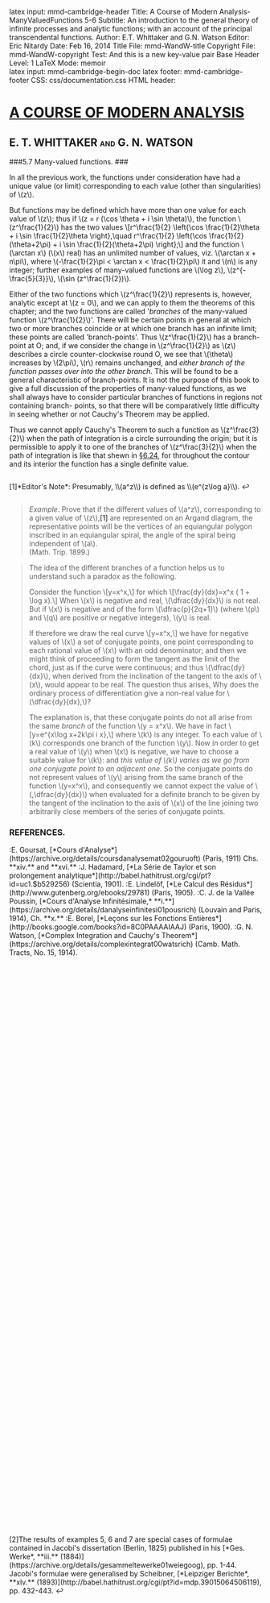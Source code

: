 latex input:	mmd-cambridge-header
Title:	A Course of Modern Analysis-ManyValuedFunctions 5-6 
Subtitle:	An introduction to the general theory of
	infinite processes and analytic functions;
	with an account of the principal
	transcendental functions.
Author:	E.T. Whittaker and G.N. Watson
Editor:	Eric Nitardy
Date:	Feb 16, 2014
Title File:	mmd-WandW-title
Copyright File:	mmd-WandW-copyright
Test:	And this is a new key-value pair
Base Header Level:	1
LaTeX Mode:	memoir  
latex input:	mmd-cambridge-begin-doc 
latex footer:	mmd-cambridge-footer
CSS:	css/documentation.css
HTML header:	<script type="text/javascript"
	src="https://cdn.mathjax.org/mathjax/latest/MathJax.js?config=TeX-AMS_HTML-full"></script>
	<script type="text/javascript" src="js/showhide.js"></script>
	<script type="text/javascript" src="js/mathjaxend.js"></script>


<div id="header"><h1><a href="CMA00-FrontMN.html">A COURSE OF MODERN<span>&nbsp;</span>ANALYSIS</a></h1><h2>E. T. WHITTAKER <span style="font-size:65%;">AND</span> G.<span>&nbsp;</span>N.<span>&nbsp;</span>WATSON</h2></div>

<div markdown=1 id="content">
<div markdown=1 class="contenttext">


###5.7  Many-valued functions. ###

In all the previous work, the functions under consideration have had a 
unique value (or limit) corresponding to each value (other than singularities) 
of \\(z\\). 

But functions may be defined which have more than one value for each 
value of \\(z\\); thus if \\(z = r (\cos \theta + i \sin \theta)\\), the function \\(z^\frac{1}{2}\\) has the two values 
\\[r^\frac{1}{2} \left\{\cos \frac{1}{2}\theta + i \sin \frac{1}{2}\theta \right\},\quad r^\frac{1}{2} \left\{\cos \frac{1}{2}(\theta+2\pi) + i \sin \frac{1}{2}(\theta+2\pi) \right\};\\] 
and the function \\(\arctan x\\) (\\(x\\) real) has an unlimited number of values, viz. \\(\arctan x + n\pi\\), where \\(-\frac{1}{2}\pi < \arctan x < \frac{1}{2}\pi\\) it and \\(n\\) is any integer; further 
examples of many-valued functions are \\(\log z\\), \\(z^{-\frac{5}{3}}\\), \\(\sin (z^\frac{1}{2})\\). 

Either of the two functions which \\(z^\frac{1}{2}\\) represents is, however, analytic except at \\(z = 0\\), and we can apply to them the theorems of this chapter; and the two functions are called '*branches* of the many-valued function \\(z^\frac{1}{2}\\)'. There will be certain points in general at which two or more branches coincide or at which one branch has an infinite limit; these points are called 'branch-points'. Thus \\(z^\frac{1}{2}\\) has a branch-point at O; and, if we consider the change in \\(z^\frac{1}{2}\\) as \\(z\\) describes a circle counter-clockwise round O, we see that \\(\theta\\) increases by \\(2\pi\\), \\(r\\) remains unchanged, and *either branch of the function passes over into the other branch.* This will be found to be a general characteristic of branch-points. It is not the purpose of this book to give a full discussion of the properties of many-valued functions, as we shall always have to consider particular branches of functions in regions not containing branch- 
points, so that there will be comparatively little difficulty in seeing whether or not Cauchy's Theorem may be applied. 

Thus we cannot apply Cauchy's Theorem to such a function as \\(z^\frac{3}{2}\\) when the path of integration is a circle surrounding the origin; but it is permissible to apply it to one of the branches of \\(z^\frac{3}{2}\\) when the path of integration is like that shewn in [&#167;6.24](CMA06-2-CauchysIntegralMN.html#6.24evaluationofintegralsoftheform.), for throughout the contour and its interior the function has a single definite value. 

</div>



<div markdown=1 class="marginnotes" id="mn:1,+2" style="margin-top: +2em; margin-bottom: +2em;"><a class="marginmark">&#91;1&#93;</a>*Editor's Note*: Presumably, \\(a^z\\) is defined as \\(e^{z\log a}\\).<a onClick="hideIt('mn:1,+2')" title="hide margin note" class="reversefootnote">&#160;&#8617;</a>

</div>



<div markdown=1 class="contenttext">

>*Example*. Prove that if the different values of \\(a^z\\), corresponding to a given value of \\(z\\),<a class="marginmark" onClick="toggleHide('mn:1,+2');">&#91;1&#93;</a> are represented on an Argand diagram, the representative points will be the vertices of an equiangular polygon inscribed in an equiangular spiral, the angle of the spiral being independent of \\(a\\). <br>
(Math. Trip. 1899.) 

>The idea of the different branches of a function helps us to understand such a paradox 
as the following. 
>
>Consider the function \\[y=x^x,\\] 
for which  \\[\frac{dy}{dx}=x^x ( 1 + \log x).\\] 
When \\(x\\) is negative and real, \\(\dfrac{dy}{dx}\\) is not real. But if \\(x\\) is negative and of the form \\(\dfrac{p}{2q+1}\\) (where \\(p\\) and \\(q\\) are positive or negative integers), \\(y\\) is real. 
>
>If therefore we draw the real curve \\[y=x^x,\\]
we have for negative values of \\(x\\) a set of conjugate points, one point corresponding to each rational value of \\(x\\) with an odd denominator; and then we might think of proceeding to form the tangent as the limit of the chord, just as if the curve were continuous; and 
thus \\(\dfrac{dy}{dx}\\), when derived from the inclination of the tangent to the axis of \\(x\\), would appear to be real. The question thus arises, Why does the ordinary process of differentiation 
give a non-real value for \\(\dfrac{dy}{dx}\,\\)? 
>
>The explanation is, that these conjugate points do not all arise from the same *branch* of the function \\(y = x^x\\). We have in fact 
\\[y=e^{x\log x+2k\pi i x},\\]
where \\(k\\) is any integer. To each value of \\(k\\) corresponds one branch of the function \\(y\\). Now in order to get a real value of \\(y\\) when \\(x\\) is negative, we have to choose a suitable value for \\(k\\): and *this value of \\(k\\) varies as we go from one conjugate point to an adjacent one.* So the conjugate points do not represent values of \\(y\\) arising from the same branch of the function \\(y=x^x\\), and consequently we cannot expect the value of \\(\,\dfrac{dy}{dx}\\) when evaluated for a definite branch to be given by the tangent of the inclination to the axis of \\(x\\) of the line joining two arbitrarily close members of the series of conjugate points. 

### REFERENCES. ###

<nbsp>
:E. Goursat, [*Cours d'Analyse*](https://archive.org/details/coursdanalysemat02gouruoft) (Paris, 1911) Chs. **xiv.** and **xvi.**
:J. Hadamard, [*La S&eacute;rie de Taylor et son prolongement analytique*](http://babel.hathitrust.org/cgi/pt?id=uc1.$b529256) (Scientia, 1901). 
:E. Lindel&ouml;f, [*Le Calcul des R&eacute;sidus*](http://www.gutenberg.org/ebooks/29781) (Paris, 1905). 
:C. J. de la Vall&eacute;e Poussin, [*Cours d'Analyse Infinit&eacute;simale,* **i.**](https://archive.org/details/danalyseinfinitesi01pousrich) (Louvain and Paris, 1914),  Ch. **x.** 
:E. Borel, [*Leçons sur les Fonctions Enti&egrave;res*](http://books.google.com/books?id=8C0PAAAAIAAJ) (Paris, 1900). 
:G. N. Watson, [*Complex Integration and Cauchy's Theorem*](https://archive.org/details/complexintegrat00watsrich) (Camb. Math. Tracts, 
No. 15, 1914).


</div>



<div markdown=1 class="marginnotes" id="mn:2,+82" style="margin-top: +82em; margin-bottom: +82em;"><a class="marginmark">&#91;2&#93;</a>The results of examples 5, 6 and 7 are special cases of formulae contained in Jacobi's dissertation (Berlin, 1825) published in his [*Ges. Werke*, **iii.** (1884)](https://archive.org/details/gesammeltewerke01weiegoog), pp. 1-44. Jacobi's formulae were generalised by Scheibner, [*Leipziger Berichte*, **xlv.** (1893)](http://babel.hathitrust.org/cgi/pt?id=mdp.39015064506119), pp. 432-443.<a onClick="hideIt('mn:2,+82')" title="hide margin note" class="reversefootnote">&#160;&#8617;</a>

</div>



<div markdown=1 class="contenttext">


<div markdown=1 id="exercises">


###Miscellaneous Examples. ###


1. Obtain the expansion 
\\[f(z)=f(a)+2\left\{\frac{z-a}{2}f'\left(\frac{z+a}{2}\right)+\frac{(z-a)^3}{2^3\, 3!}f'''\left(\frac{z+a}{2}\right) +\frac{(z-a)^5}{2^5 \,5!}f^{(5)}\left(\frac{z+a}{2}\right)+\cdots \right\}, \\]
and determine the circumstances and range of its validity. 

2. Obtain, under suitable circumstances, the expansion \\[\begin{align*}
f(z)= &f(a)+\frac{z-a}{m}\left[f'\left(a+\frac{z-a}{2m}\right)+f'\left(a+\frac{3(z-a)}{2m}\right)+ \cdots f'\left(a+\frac{(2m-1)(z-a)}{2m}\right)\right] \\
&+\frac{2}{3!}\left(\frac{z-a}{2m}\right)^3\left[f'''\left(a+\frac{z-a}{2m}\right)+f'''\left(a+\frac{3(z-a)}{2m}\right)+ \cdots f'''\left(a+\frac{(2m-1)(z-a)}{2m}\right)\right] \\
&+\frac{2}{5!}\left(\frac{z-a}{2m}\right)^5\left[f^{(5)}\left(a+\frac{z-a}{2m}\right)+f^{(5)}\left(a+\frac{3(z-a)}{2m}\right)+ \cdots f^{(5)}\left(a+\frac{(2m-1)(z-a)}{2m}\right)\right]
\end{align*}\\]
 (Corey, [*Ann. of Math.* (2), **i.** (1900)](http://www.jstor.org/stable/i307096), p. 77.) 

3. Shew that for the series 
\\[\sum_{n=0}^\infty \frac{1}{z^n+z^{-n}},\\]
the region of convergence consists of two distinct areas, namely outside and inside a circle of radius unity, and that in each of these the series represents one function and represents it completely. \\(\vphantom{\\ 3\\}\\)<br>
(Weierstrass, [*Berliner Monatsberichte*, 1880](http://www.biodiversitylibrary.org/item/111870#page/797), p. 729; [*Ges. Werke*, **ii.** (1895)](https://archive.org/details/mathematischewer02weieuoft), p. 227.) 

4. Shew that the function 
\\[\sum_{n=0}^\infty z^{n!}\\]
tends to infinity as \\(z \rightarrow \exp(2\pi i \left.p\middle/m!\right.)\\) along the radius through the point; where \\(m\\) is any 
integer and \\(p\\) takes the values 0, 1, 2, \\(\dots (m ! -1)\\). 
<br><br>
Deduce that the function cannot be continued beyond the unit circle. \\(\vphantom{\\ 3\\}\\)<br>
(Lerch, [*Sitz. B&ouml;hm. Acad.*, 1885-6](http://www.biodiversitylibrary.org/item/135256#page/649), pp. 571-582.) 

5. Shew that, if \\(z^2-1\\) is not a positive real number, then 
\\[\begin{align*}
(1-z^2)^{-\frac{1}{2}}=1&+\frac{1}{2}z^2+\frac{1\cdot 3}{2 \cdot 4}z^2+ \cdots  +\frac{1\cdot 3\cdots (2n-1)}{2\cdot 4 \cdots 2n}z^{2n}\\ \\
&+\frac{3\cdot  5 \cdots (2n+1)}{2\cdot 4\cdots 2n}(1-z^2)^{-\frac{1}{2}}\!\int_0^z \! t^{2n+1}(1-t^2)^{-\frac{1}{2}}\,dt.
\end{align*}\\]
(Jacobi and Scheibner.) 

6. Shew that, if \\(z - 1\\) is not a positive real number, then 
\\[\begin{align*}
(1-z)^{-m}=1&+\frac{m}{1}z+\frac{m\,(m+1)}{2!}z^2+ \cdots +\frac{m\,(m+1)\cdots (m+n-1)}{n!}z^n\\
\\&+\frac{m\,(m+1)\cdots (m+n)}{n!}(1-z)^{-m}\!\int_0^z \! t^{\:\!n}(1-t)^{m-1}\,dt.
\end{align*}\\]
(Jacobi and Scheibner.) 



7. Shew that, if \\(z\\) and \\(1 - z\\) are not negative real numbers, then 
\\[\begin{align*}
(1-z^2)^{-\frac{1}{2}}\!\int_0^z \! t^m (1-&t^2)^{-\frac{1}{2}}\,dt=\frac{z^{m+1}}{m+1}\left\{1+\frac{m+2}{m+3}z^2+ \cdots +\frac{(m+2)\cdots(m+2n-2)}{(m+3) \cdots (m+2n-1)}z^{2n-2}\right\}\\
\\ &+(1-z^2)^{-\frac{1}{2}}\frac{(m+2)(m+4)\cdots(m+2n)}{(m+1)(m+3) \cdots (m+2n-1)}\int_0^z \! t^{\:\!m+2n} (1-t^2)^{-\frac{1}{2}}\,dt.
\end{align*}\\]
(Jacobi and Scheibner.<a class="marginmark" onClick="toggleHide('mn:2,+82');">&#91;2&#93;</a>)

8. If, in the expansion of \\((a + a_1z + a_2 z^2)^m\\)  by the multinomial theorem, the remainder after \\(n\\) terms be denoted by \\(R_n(z)\\), so that 
\\[(a+a_1 z + a_2 z^2 )^{m}=A_0 + A_1 z + A_2 z^2 +\cdots + A_{n-1} z^{n-1} + R_n (z),\\] 
shew that 
\\[R_n (z)=(a+a_1 z + a_2 z^2)^m \!\int_0^z \! \frac{naA_nt^{n-1}+(2m-n+1)a_2A_{n-1}t^n}{(a+a_1 t + a_2 t^2)^{m+1}} dt.\\]
(Scheibner.) 

9. If \\[(a+a_1 z + a_2 z^2)^{-m-1} \!\int_0^z \! (a+a_1 t + a_2 t^2)^m\, dt\\]
be expanded in ascending powers of \\(z\\) in the form 
\\[A_1 z+A_2 z^2+\cdots ,\\]
shew that the remainder after \\(n - 1\\) terms is 
\\[(a+a_1 z + a_2 z^2)^{-m-1} \!\int_0^z \! (a+a_1 t + a_2 t^2)^m \{na_n A_n -(2m + n + 1) a_2A_{n-1}t\}\, t^{n-1}\,dt.\\]
(Scheibner.) 

10. Shew that the series 
\\[\sum_{n=0}^\infty \{1+\lambda_n(z)e^z\}\frac{d^n\phi(z)}{dz^n},\\]
where \\[\lambda_n(z)=-1+z-\frac{z^2}{2!}+\frac{z^3}{3!}- \cdots (-1)^n\frac{z^n}{n!},\\]
and where \\(\phi(z)\\) is analytic near \\(z=0\\), is convergent near the point \\(z=0\\); and shew that if the sum of the series be denoted by \\(f(z)\\), then \\(f(z)\\) satisfies the differential equation 
\\[f'(z)=f(z)-\phi(z).\\]
(Pincherle, [*Rend. dei Lincei* (5), **v.** (1896)](https://archive.org/stream/rendiconti5518961acca#page/26/mode/2up), p. 27.) 

11. Shew that the arithmetic mean of the squares of the moduli of all the values of the series \\(\sum\limits_{n=0}^\infty a_n z^n\\) on a circle \\(\left|\,z\,\right|=r\\), situated within its circle of convergence, is equal to the sum of the squares of the moduli of the separate terms.\\(\vphantom{\\ 3\\}\\)<br>
(Gutzmer, [*Math. Ann.* **xxxii.** (1888)](http://www.digizeitschriften.de/dms/toc/?PPN=PPN235181684_0032), pp. 596-600.) 

12. Shew that the series 
\\[\sum_{m=1}^\infty e^{-2(\alpha m)^{1/2}}z^{m-1}\\]
converges when \\(\left|\, z\,\right|  < 1\\); and that, when \\(\alpha > 0\\), the function which it represents can also 
be represented when \\(\left|\, z\,\right|  < 1\\) by the integral 
\\[\left(\frac{\alpha}{\pi}\right)^{\frac{1}{2}} \!\int_0^\infty \! \frac{e^{-\left.\alpha\middle/x\right.}}{e^x-z\vphantom{x^{\frac{-}{.}}}}\, \frac{dx}{x^{\left.3\middle/2\right.}}\\]
and that it has no singularities except at the point \\(z=1\\).\\(\vphantom{\\ 3\\}\\)<br>
(Lerch, [*Monatshefte f&uuml;r Math. und Phys.* **viii.** (1897)](http://books.google.com/books?id=h005AQAAMAAJ), pp. 187-192.) 

13. Shew that the series 
\\[\frac{2}{\pi}(z+z^{-1})+\frac{2}{\pi}\sum\left\{\frac{z}{(1-2\nu-2\nu^{\:\!\prime}zi)(2\nu+2\nu^{\:\!\prime}zi)^2}+\frac{z^{-1}}{(1-2\nu-2\nu^{\:\!\prime}z^{-1}i)(2\nu+2\nu^{\:\!\prime}z^{-1}i)^2}\right\},\\]
in which the summation extends over all integral values of \\(\nu\\), \\(\nu^{\:\!\prime}\\), except the combination \\((\nu = 0,\, \nu^{\:\!\prime} = 0)\\), converges absolutely for all values of \\(z\\) except purely imaginary values; and that its sum is +1 or -1, according as the real part of \\(z\\) is positive or negative. \\(\vphantom{\\ 3\\}\\)<br>
(Weierstrass, [*Berliner Monatsberichte*, 1880](http://biodiversitylibrary.org/page/36277988#page/803), p. 735.) 

14. Shew that \\(\sin\left\{u\left(z+\dfrac{1}{z}\right)\right\}\\)  can be expanded in a series of the type 
\\[a_0 + a_l z + a_2 z^2 + \cdots + \frac{b_1}{z} + \frac{b_2}{z^2} + \cdots ,\\]
in which the coefficients, both of \\(z^n\\) and of \\(z^{-n}\\), are
\\[\frac{1}{2\pi}\!\int_0^{2\pi} \! \sin(2u \cos\theta) \cos n\theta \, d\theta.\\] 

15. If \\[f(z)=\sum_{n=1}^\infty \frac{z^2}{n^2z^2+a^2},\\] 
shew that \\(f(z)\\) is finite and continuous for all real values of \\(z\\), but cannot be expanded as a Maclaurin's series in ascending powers of \\(z\\); and explain this apparent anomaly. <br><br>
[For other cases of failure of Maclaurin's theorem, see a posthumous memoir by Cell&eacute;rier, [*Bull. des Sci. Math.* (2), **xiv.** (1890)](https://archive.org/details/s2bulletindessci14fran), pp. 142-160; Lerch, [*Journal f&uuml;r Math.* **ciii.** (1888)](http://gdz.sub.uni-goettingen.de/dms/load/toc/?PPN=PPN243919689_0103), 
pp. 126-138; Pringsheim, [*Math. Ann.* **xlii.** (1893)](http://www.digizeitschriften.de/dms/toc/?PPN=PPN235181684_0042), pp. 153-184; and Du Bois Reymond, [*M&uuml;nchener Sitzungsberichte*, **vi.** (1876)](https://archive.org/details/sitzungsbericht259klasgoog), p. 235.] 

16. If \\(f(z)\\) be a continuous one-valued function of \\(z\\) throughout a two-dimensional region, and if 
\\[\int_C   f (z)\, dz = 0\\] 
for all closed contours \\(C\\) lying inside the region, then \\(f(z)\\) is an analytic function of \\(z\\) throughout the interior of the region. <br><br>
[Let \\(a\\) be any point of the region and let 
\\[F(z)=\int_a^z \! f(z) \, dz.\\]
It follows from the data that \\(F(z)\\) has the unique derivate \\(f(z)\\). Hence \\(F(z)\\) is analytic ([&#167;5.1](CMA05-1-AnalyticFunctionsMN.html#5.1apropertyoftheelementaryfunctions.))
 and so ([&#167;5.22](CMA05-2-CauchysTheoremMN.html#5.22thederivatesofananalyticfunction.)) its derivate \\(f(z)\\) is also analytic. This important converse of Cauchy's theorem is due to Morera, [*Rendiconti del R. Ist. Lombardo (Milano)*, **xxii.** (1889)](http://books.google.com/books?id=wvk3AQAAMAAJ), p. 191.] 



</div>
</div>
</div>


<div id="footer">
<h3><span style="font-size:85%;">Typeset by </span><a href="../index.html" target="_blank">Eric Nitardy </a> <span style="font-size:85%;">AND Hosted by </span><a href="https://github.com/" target="_blank"> GitHub.</a></h3>
<h4>All content is either in the public domain or <a href="http://creativecommons.org/licenses/by/3.0/us/" target="_blank">licensed under a Creative Commons Attribution 3.0 United States License.</a></h4>
</div>

<div id="navcauchy" class="navigation" style="visibility:hidden;" >
<h2 id="contents">Contents</h2>
<ul>
<li class="part"><a onClick="hideIt('navcauchy');showIt('navfront');">FRONTMATTER</a>
  <ul>
    <li><a href="CMA00-FrontMN.html#contents">Table of Contents</a></li>
  </ul>
</li>
<li class="part"><a onClick="hideIt('navcauchy');showIt('navprocesses');">PROCESSES OF ANALYSIS</a>
  <ul>
    <li class="more"><a onClick="hideIt('navcauchy');showIt('navprocesses');"> more . . . </a></li>
    <li><a href="CMA04-1-IntegrationMN.html">The Theory of Riemann Integration</a></li>
    <li><a href="CMA05-1-AnalyticFunctionsMN.html#thefundamentalpropertiesofanalyticfunctions">The Properties of Analytic Functions</a>
      <ul>
        <li><a href="CMA05-1-AnalyticFunctionsMN.html#5.1apropertyoftheelementaryfunctions.">A Property of Elementary Functions</a>
        <li><a href="CMA05-2-CauchysTheoremMN.html#5.2cauchystheoremontheintegralofafunctionroundacontour.">Cauchy&#8217;s Theorem</a></li>
        <li><a href="CMA05-3-TaylorsTheoremMN.html#5.3analyticfunctionsrepresentedbyuniformlyconvergentseries.">Analytic Functions as Uniformly Convergent Series</a></li>
	<li><a href="CMA05-3-TaylorsTheoremMN.html#5.4taylorstheorem.">Taylor&#8217;s Theorem</a></li>
	<li><a href="CMA05-4-AnalyticContinuationMN.html#5.5theprocessofcontinuation.">Analytic Continuation</a></li>
	<li><a href="CMA05-5-LaurentsTheoremMN.html#5.6laurentstheorem.">Laurent&#8217;s Theorem</a></li>
       <li class="current"><a href="#5.7many-valuedfunctions.">Many-valued Functions</a></li>
        <li class="current"><a href="#references.">References</a></li>
        <li class="current"><a href="#miscellaneousexamples.">Miscellaneous Examples</a></li>
      </ul>
    </li>
    <li><a href="CMA06-1-ResiduesMN.html">The Theory of Residues</a></li>
    <li class="more"><a onClick="hideIt('navcauchy');showIt('navprocesses');"> more . . . </a></li>
  </ul>
</li>
<li class="part"><a onClick="hideIt('navcauchy');showIt('navtranscendental');">THE TRANSCENDENTAL FUNCTIONS</a></li>
<li class="part"><a onClick="hideIt('navcauchy');showIt('navback');">BACKMATTER</a> 
   <ul >
     <li ><a href="CMA24-Appendix-I-LogrithmAndExponentialMN.html">Appendix</a></li>
   </ul>
</li>
</ul>
</div>


<div id="navfront" class="navigation" style="visibility:hidden;" >
<h2 id="contents">Contents</h2>
<ul>
<li class="part"><a>FRONTMATTER</a>
  <ul>
    <li><a href="CMA00-FrontMN.html#acourseof">Title Page</a></li>
    <li><a href="CMA00-FrontMN.html#cambridgeuniversitypress">Copyright</a></li>
    <li><a href="CMA00-FrontMN.html#preface">Preface</a></li>
    <li><a href="CMA00-FrontMN.html#editorsnote">Editor&#8217;s Note</a></li>
    <li class="toc"><a href="CMA00-FrontMN.html#contents">Table of Contents</a></li>
  </ul>
</li>
<li class="part"><a onClick="hideIt('navfront');showIt('navprocesses');">PROCESSES OF ANALYSIS</a>  
<ul>
    <li class="more current"><a onClick="showIt('navcauchy');hideIt('navfront');"> you are here . . . </a></li>
  </ul>
</li>
<li class="part"><a onClick="hideIt('navfront');showIt('navtranscendental');">THE TRANSCENDENTAL FUNCTIONS</a></li>
<li class="part"><a onClick="hideIt('navfront');showIt('navback');">BACKMATTER</a></li>
</ul>
</div>


<div id="navprocesses" class="navigation" style="visibility:hidden;" >
<h2 id="contents">Contents</h2>
<ul>
<li class="part"><a onClick="showIt('navfront');hideIt('navprocesses');">FRONTMATTER</a></li>
<li class="part"><a>PROCESSES OF ANALYSIS</a>
  <ul >
    <li><a href="CMA01-ComplexMN.html">Complex Numbers</a></li>
    <li><a href="CMA02-1-LimitsMN.html">The Theory of Convergence</a></li>
     <li><a href="CMA03-1-ContinuousFnsMN.html">Continuity and Uniform Convergence</a></li>
     <li><a href="CMA04-1-IntegrationMN.html">The Theory of Riemann Integration</a></li>
     <li><a href="CMA05-1-AnalyticFunctionsMN.html">The Properties of Analytic Functions</a></li>
     <li class="more current"><a onClick="showIt('navcauchy');hideIt('navprocesses');"> you are here . . . </a></li>
     <li><a href="CMA06-1-ResiduesMN.html">The Theory of Residues</a></li>
     <li><a href="CMA07-1-ExpansionOfFunctionsMN.html">Expanding Functions in Infinite Series</a></li>
     <li><a href="CMA08-1-AsymptoticExpansionMN.html">Asymptotic Expansions &amp Summability</a></li>
     <li><a href="CMA09-1-FourierSeriesMN.html">Fourier Series &amp; Trigonometrical Series</a></li>
     <li class="notdone"><a href="whereOwhere.html">Linear Differential Equations</a></li>
     <li class="notdone"><a href="whereOwhere.html">Integral Equations</a></li>
  </ul>
</li>
<li class="part"><a onClick="hideIt('navprocesses');showIt('navtranscendental');">THE TRANSCENDENTAL FUNCTIONS</a></li>
<li class="part"><a onClick="hideIt('navprocesses');showIt('navback');">BACKMATTER</a></li>
</ul>
</div>


<div id="navtranscendental" class="navigation" style="visibility:hidden;" >
<h2 id="contents">Contents</h2>
<ul>
<li class="part"><a onClick="showIt('navfront');hideIt('navtranscendental');">FRONTMATTER</a></li>
<li class="part"><a onClick="showIt('navprocesses');hideIt('navtranscendental');">PROCESSES OF ANALYSIS</a> 
<ul>
    <li class="more current"><a onClick="showIt('navcauchy');hideIt('navtranscendental');"> you are here . . . </a></li>
  </ul>
</li>
<li class="part"><a>THE TRANSCENDENTAL FUNCTIONS</a>
  <ul>
    <li class="notdone"><a href="whereOwhere.html">The Gamma Function</a></li>
    <li class="notdone"><a href="whereOwhere.html">The Zeta Function</a></li>
    <li class="notdone"><a href="whereOwhere.html">The Hypergeometric Function</a></li>
    <li class="notdone"><a href="whereOwhere.html">Legendre Functions</a></li>
    <li class="notdone"><a href="whereOwhere.html">The Confluent Hypergeometric Function</a></li>
    <li class="notdone"><a href="whereOwhere.html">Bessel Functions</a></li>
    <li class="notdone"><a href="whereOwhere.html">The Equations of Mathematical Physics</a></li>
    <li class="notdone"><a href="whereOwhere.html">Mathieu Functions</a></li>
    <li class="notdone"><a href="whereOwhere.html">Elliptic &amp; Weierstrassian Functions</a></li>
    <li class="notdone"><a href="whereOwhere.html">The Theta Functions</a></li>
    <li class="notdone"><a href="whereOwhere.html">The Jacobian Elliptic Functions</a></li>
    <li class="notdone"><a href="whereOwhere.html">Ellipsoidal Harmonics &amp; Lam&eacute;&#8217;s Equation</a></li> 
  </ul>
  </li>
<li class="part"><a onClick="hideIt('navtranscendental');showIt('navback');">BACKMATTER</a></li>
</ul>
</div>


<div id="navback" class="navigation" style="visibility:hidden;" >
<h2 id="contents">Contents</h2>
<ul>
<li class="part"><a onClick="showIt('navfront');hideIt('navback');">FRONTMATTER</a></li>
<li class="part"><a onClick="showIt('navprocesses');hideIt('navback');">PROCESSES OF ANALYSIS</a>  
<ul>
    <li class="more current"><a onClick="showIt('navcauchy');hideIt('navback');"> you are here . . . </a></li>
  </ul>
</li>
<li class="part"><a onClick="showIt('navtranscendental');hideIt('navback');">THE TRANSCENDENTAL FUNCTIONS</a></li>
<li class="part"><a>BACKMATTER</a>
  <ul >
    <li ><a href="CMA24-Appendix-I-LogrithmAndExponentialMN.html">Appendix</a></li>
    <li ><a href="whereOwhere.html">Authors Quoted</a></li>
  </ul>
</li>
</ul>
</div>



<div id="navfixedleft" class="fixedBleft">
<p><a href="CMA05-5-LaurentsTheoremMN.html">&#x25C0;&#xFE0E;</a></p>
</div>

<div id="navfixedrightempty" class="fixedBright" style="visibility: visible;">
<p><a onClick="showIt('navcauchy');hideIt('navfront');hideIt('navprocesses');hideIt('navtranscendental');hideIt('navback');showIt('navfixedrightlist');hideIt('navfixedrightempty');" style="float: left;">&#x25A4;</a> <a href="CMA06-1-ResiduesMN.html" style="float: right;">&#x25B6;&#xFE0E;</a></p>
</div>

<div  id="navfixedrightlist" class="fixedBright" style="visibility: hidden;">
<p><a onClick="hideIt('navcauchy');hideIt('navfront');hideIt('navprocesses');hideIt('navtranscendental');hideIt('navback');hideIt('navfixedrightlist');showIt('navfixedrightempty');" style="float: left;">&#x25A2;</a> <a href="CMA06-1-ResiduesMN.html" style="float: right;">&#x25B6;&#xFE0E;	</a></p>
</div>
